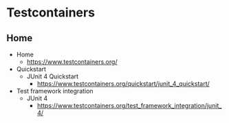 # Testcontainers

## Home
* Home
  * https://www.testcontainers.org/
* Quickstart
  * JUnit 4 Quickstart
    * https://www.testcontainers.org/quickstart/junit_4_quickstart/
* Test framework integration
  * JUnit 4
    * https://www.testcontainers.org/test_framework_integration/junit_4/
